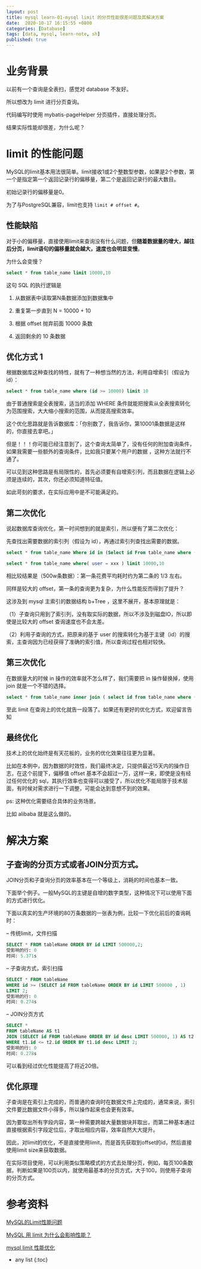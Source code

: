 ```yaml
---
layout: post
title: mysql learn-01-mysql limit 的分页性能很差问题及其解决方案
date:  2020-10-17 16:15:55 +0800
categories: [Database]
tags: [data, mysql, learn-note, sh]
published: true
---
```


# 业务背景

以前有一个查询是全表扫，感觉对 database 不友好。

所以想改为 limit 进行分页查询。

代码编写时使用 mybatis-pageHelper 分页插件，直接处理分页。

结果实际性能却很差，为什么呢？

# limit 的性能问题

MySQL的limit基本用法很简单。limit接收1或2个整数型参数，如果是2个参数，第一个是指定第一个返回记录行的偏移量，第二个是返回记录行的最大数目。

初始记录行的偏移量是0。

为了与PostgreSQL兼容，limit也支持 `limit # offset #`。

## 性能缺陷

对于小的偏移量，直接使用limit来查询没有什么问题，但**随着数据量的增大，越往后分页，limit语句的偏移量就会越大，速度也会明显变慢**。

为什么会变慢？

```sql
select * from table_name limit 10000,10
```

这句 SQL 的执行逻辑是

1. 从数据表中读取第N条数据添加到数据集中

2. 重复第一步直到 N = 10000 + 10

3. 根据 offset 抛弃前面 10000 条数

4. 返回剩余的 10 条数据

## 优化方式 1

根据数据库这种查找的特性，就有了一种想当然的方法，利用自增索引（假设为id）：

```sql
select * from table_name where (id >= 10000) limit 10
```

由于普通搜索是全表搜索，适当的添加 WHERE 条件就能把搜索从全表搜索转化为范围搜索，大大缩小搜索的范围，从而提高搜索效率。

这个优化思路就是告诉数据库：「你别数了，我告诉你，第10001条数据是这样的，你直接去拿吧。」

但是！！！你可能已经注意到了，这个查询太简单了，没有任何的附加查询条件，如果我需要一些额外的查询条件，比如我只要某个用户的数据 ，这种方法就行不通了。

可以见到这种思路是有局限性的，首先必须要有自增索引列，而且数据在逻辑上必须是连续的，其次，你还必须知道特征值。

如此苛刻的要求，在实际应用中是不可能满足的。

## 第二次优化

说起数据库查询优化，第一时间想到的就是索引，所以便有了第二次优化：

先查找出需要数据的索引列（假设为 id），再通过索引列查找出需要的数据。

```sql
select * from table_name Where id in (Select id From table_name where ( user = xxx )) limit 10000, 10;

select * from table_name where( user = xxx ) limit 10000,10
```

相比较结果是（500w条数据）：第一条花费平均耗时约为第二条的 1/3 左右。

同样是较大的 offset，第一条的查询更为复杂，为什么性能反而得到了提升？

这涉及到 mysql 主索引的数据结构 b+Tree ，这里不展开，基本原理就是：

（1）子查询只用到了索引列，没有取实际的数据，所以不涉及到磁盘IO，所以即使是比较大的 offset 查询速度也不会太差。

（2）利用子查询的方式，把原来的基于 user 的搜索转化为基于主键（id）的搜索，主查询因为已经获得了准确的索引值，所以查询过程也相对较快。

## 第三次优化

在数据量大的时候 in 操作的效率就不怎么样了，我们需要把 in 操作替换掉，使用 join 就是一个不错的选择。

```sql
select * from table_name inner join ( select id from table_name where (user = xxx) limit 10000,10) b using (id)
```

至此 limit 在查询上的优化就告一段落了。如果还有更好的优化方式，欢迎留言告知

## 最终优化

技术上的优化始终是有天花板的，业务的优化效果往往更为显著。

比如在本例中，因为数据的时效性，我们最终决定，只提供最近15天内的操作日志，在这个前提下，偏移值 offset 基本不会超过一万，这样一来，即使是没有经过任何优化的 sql，其执行效率也变得可以接受了，所以优化不能局限于技术层面，有时候对需求进行一下调整，可能会达到意想不到的效果。

ps: 这种优化需要结合具体的业务场景。

比如 alibaba 就是这么做的。

# 解决方案

## 子查询的分页方式或者JOIN分页方式。

JOIN分页和子查询分页的效率基本在一个等级上，消耗的时间也基本一致。

下面举个例子。一般MySQL的主键是自增的数字类型，这种情况下可以使用下面的方式进行优化。

下面以真实的生产环境的80万条数据的一张表为例，比较一下优化前后的查询耗时：

– 传统limit，文件扫描

```sql
SELECT * FROM tableName ORDER BY id LIMIT 500000,2;
受影响的行: 0
时间: 5.371s
```

– 子查询方式，索引扫描

```sql
SELECT * FROM tableName
WHERE id >= (SELECT id FROM tableName ORDER BY id LIMIT 500000 , 1)
LIMIT 2;
受影响的行: 0
时间: 0.274s
```

– JOIN分页方式

```sql
SELECT *
FROM tableName AS t1
JOIN (SELECT id FROM tableName ORDER BY id desc LIMIT 500000, 1) AS t2
WHERE t1.id <= t2.id ORDER BY t1.id desc LIMIT 2;
受影响的行: 0
时间: 0.278s
```

可以看到经过优化性能提高了将近20倍。

## 优化原理

子查询是在索引上完成的，而普通的查询时在数据文件上完成的，通常来说，索引文件要比数据文件小得多，所以操作起来也会更有效率。

因为要取出所有字段内容，第一种需要跨越大量数据块并取出，而第二种基本通过直接根据索引字段定位后，才取出相应内容，效率自然大大提升。

因此，对limit的优化，不是直接使用limit，而是首先获取到offset的id，然后直接使用limit size来获取数据。

在实际项目使用，可以利用类似策略模式的方式去处理分页，例如，每页100条数据，判断如果是100页以内，就使用最基本的分页方式，大于100，则使用子查询的分页方式。

# 参考资料

[MySQL的Limit性能问题](https://blog.csdn.net/weixin_43066287/article/details/90024600)

[MySQL 用 limit 为什么会影响性能？](https://www.cnblogs.com/FYZHANG/p/zhangyachen.html)

[mysql limit 性能优化](https://www.jianshu.com/p/efecd0b66c55)

* any list
{:toc}